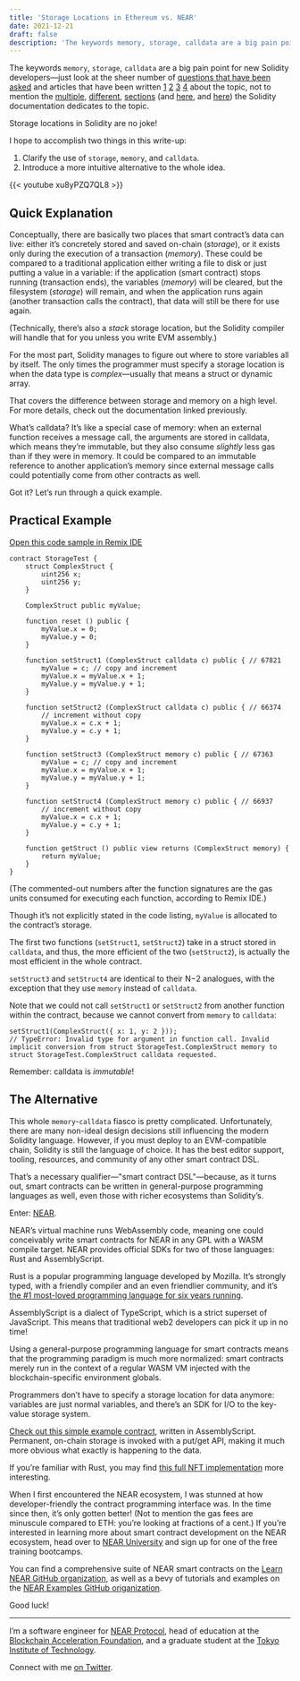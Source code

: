 ```yaml
---
title: 'Storage Locations in Ethereum vs. NEAR'
date: 2021-12-21
draft: false
description: 'The keywords memory, storage, calldata are a big pain point for new Solidity developers. How does NEAR compare?'
---
```


The keywords `memory`, `storage`, `calldata` are a big pain point for new Solidity developers&mdash;just look at the sheer number of [questions that have been asked](https://ethereum.stackexchange.com/questions/tagged/storage+solidity) and articles that have been written [1](https://www.geeksforgeeks.org/storage-vs-memory-in-solidity/) [2](https://solidity-by-example.org/data-locations/) [3](https://medium.com/coinmonks/ethereum-solidity-memory-vs-storage-which-to-use-in-local-functions-72b593c3703a) [4](https://dlt-repo.net/storage-vs-memory-vs-stack-in-solidity-ethereum/) about the topic, not to mention the [multiple](https://docs.soliditylang.org/en/latest/introduction-to-smart-contracts.html#storage-memory-and-the-stack), [different](https://docs.soliditylang.org/en/latest/types.html#data-location), [sections](https://docs.soliditylang.org/en/latest/internals/layout_in_storage.html) (and [here](https://docs.soliditylang.org/en/latest/internals/layout_in_memory.html), and [here](https://docs.soliditylang.org/en/latest/internals/layout_in_calldata.html)) the Solidity documentation dedicates to the topic.

Storage locations in Solidity are no joke!

I hope to accomplish two things in this write-up:

1. Clarify the use of `storage`, `memory`, and `calldata`.
1. Introduce a more intuitive alternative to the whole idea.

{{< youtube xu8yPZQ7QL8 >}}

## Quick Explanation

Conceptually, there are basically two places that smart contract’s data can live: either it’s concretely stored and saved on-chain (_storage_), or it exists only during the execution of a transaction (_memory_). These could be compared to a traditional application either writing a file to disk or just putting a value in a variable: if the application (smart contract) stops running (transaction ends), the variables (_memory_) will be cleared, but the filesystem (_storage_) will remain, and when the application runs again (another transaction calls the contract), that data will still be there for use again.

(Technically, there’s also a _stack_ storage location, but the Solidity compiler will handle that for you unless you write EVM assembly.)

For the most part, Solidity manages to figure out where to store variables all by itself. The only times the programmer must specify a storage location is when the data type is _complex_&mdash;usually that means a struct or dynamic array.

That covers the difference between storage and memory on a high level. For more details, check out the documentation linked previously.

What’s calldata? It’s like a special case of memory: when an external function receives a message call, the arguments are stored in calldata, which means they’re immutable, but they also consume _slightly_ less gas than if they were in memory. It could be compared to an immutable reference to another application’s memory since external message calls could potentially come from other contracts as well.

Got it? Let’s run through a quick example.

## Practical Example

[Open this code sample in Remix IDE](https://remix.ethereum.org/?gist=ac0bce6c2c3c59ab979de2b179ae1e55)

```solidity
contract StorageTest {
    struct ComplexStruct {
        uint256 x;
        uint256 y;
    }

    ComplexStruct public myValue;

    function reset () public {
        myValue.x = 0;
        myValue.y = 0;
    }

    function setStruct1 (ComplexStruct calldata c) public { // 67821
        myValue = c; // copy and increment
        myValue.x = myValue.x + 1;
        myValue.y = myValue.y + 1;
    }

    function setStruct2 (ComplexStruct calldata c) public { // 66374
        // increment without copy
        myValue.x = c.x + 1;
        myValue.y = c.y + 1;
    }

    function setStruct3 (ComplexStruct memory c) public { // 67363
        myValue = c; // copy and increment
        myValue.x = myValue.x + 1;
        myValue.y = myValue.y + 1;
    }

    function setStruct4 (ComplexStruct memory c) public { // 66937
        // increment without copy
        myValue.x = c.x + 1;
        myValue.y = c.y + 1;
    }

    function getStruct () public view returns (ComplexStruct memory) {
        return myValue;
    }
}
```

(The commented-out numbers after the function signatures are the gas units consumed for executing each function, according to Remix IDE.)

Though it’s not explicitly stated in the code listing, `myValue` is allocated to the contract’s storage.

The first two functions (`setStruct1`, `setStruct2`) take in a struct stored in `calldata`, and thus, the more efficient of the two (`setStruct2`), is actually the most efficient in the whole contract.

`setStruct3` and `setStruct4` are identical to their N&minus;2 analogues, with the exception that they use `memory` instead of `calldata`.

Note that we could not call `setStruct1` or `setStruct2` from another function within the contract, because we cannot convert from `memory` to `calldata`:

```solidity
setStruct1(ComplexStruct({ x: 1, y: 2 }));
// TypeError: Invalid type for argument in function call. Invalid implicit conversion from struct StorageTest.ComplexStruct memory to struct StorageTest.ComplexStruct calldata requested.
```

Remember: calldata is _immutable_!

## The Alternative

This whole `memory`-`calldata` fiasco is pretty complicated. Unfortunately, there are many non-ideal design decisions still influencing the modern Solidity language. However, if you must deploy to an EVM-compatible chain, Solidity is still the language of choice. It has the best editor support, tooling, resources, and community of any other smart contract DSL.

That’s a necessary qualifier&mdash;"smart contract DSL"&mdash;because, as it turns out, smart contracts can be written in general-purpose programming languages as well, even those with richer ecosystems than Solidity’s.

Enter: [NEAR](https://near.org).

NEAR’s virtual machine runs WebAssembly code, meaning one could conceivably write smart contracts for NEAR in any GPL with a WASM compile target. NEAR provides official SDKs for two of those languages: Rust and AssemblyScript.

Rust is a popular programming language developed by Mozilla. It’s strongly typed, with a friendly compiler and an even friendlier community, and it’s [the #1 most-loved programming language for six years running](https://insights.stackoverflow.com/survey/2021#technology-most-loved-dreaded-and-wanted).

AssemblyScript is a dialect of TypeScript, which is a strict superset of JavaScript. This means that traditional web2 developers can pick it up in no time!

Using a general-purpose programming language for smart contracts means that the programming paradigm is much more normalized: smart contracts merely run in the context of a regular WASM VM injected with the blockchain-specific environment globals.

Programmers don’t have to specify a storage location for data anymore: variables are just normal variables, and there’s an SDK for I/O to the key-value storage system.

[Check out this simple example contract](https://github.com/near-examples/counter/blob/master/assembly/main.ts), written in AssemblyScript. Permanent, on-chain storage is invoked with a put/get API, making it much more obvious what exactly is happening to the data.

If you’re familiar with Rust, you may find [this full NFT implementation](https://github.com/near-examples/NFT/blob/master/nft/src/lib.rs) more interesting.

When I first encountered the NEAR ecosystem, I was stunned at how developer-friendly the contract programming interface was. In the time since then, it’s only gotten better! (Not to mention the gas fees are minuscule compared to ETH: you’re looking at fractions of a cent.) If you’re interested in learning more about smart contract development on the NEAR ecosystem, head over to [NEAR University](https://www.near.university/) and sign up for one of the free training bootcamps.

You can find a comprehensive suite of NEAR smart contracts on the [Learn NEAR GitHub organization](https://github.com/Learn-NEAR), as well as a bevy of tutorials and examples on the [NEAR Examples GitHub origanization](https://github.com/near-examples).

Good luck!

---

I’m a software engineer for [NEAR Protocol](https://near.org/), head of education at the [Blockchain Acceleration Foundation](https://www.blockchainacceleration.org/), and a graduate student at the [Tokyo Institute of Technology](https://www.titech.ac.jp/).

Connect with me [on Twitter](https://twitter.com/sudo_build).
